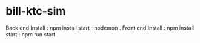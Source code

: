 # bill-ktc-sim
 Back end 
  Install : npm install 
  start : nodemon .
 Front end 
  Install : npm install 
  start : npm run start
